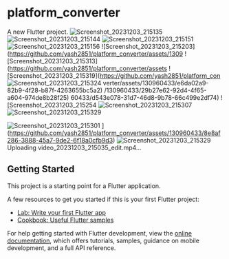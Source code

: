 # platform_converter

A new Flutter project.
![Screenshot_20231203_215135](https://github.com/yash2851/platform_converter/assets/130960433/187b88b3-e2ba-4744-8e11-7308ae3f5b11)
![Screenshot_20231203_215144](https://github.com/yash2851/platform_converter/assets/130960433/aa25cc10-99ce-48dc-942c-2504863ceccb)
![Screenshot_20231203_215151](https://github.com/yash2851/platform_converter/assets/130960433/36d02cc6-c4a3-4756-b629-a58fc64d4460)
![Screenshot_20231203_215156](https://github.com/yash2851/platform_converter/assets/130960433/c908e362-b19a-4dd3-8982-a78d76fb64d6)
![Screenshot_20231203_215203](https://github.com/yash2851/platform_converter/assets/1309
![Screenshot_20231203_215313](https://github.com/yash2851/platform_converter/assets
![Screenshot_20231203_215319](https://github.com/yash2851/platform_con
![Screenshot_20231203_215324](https://github.com/yash2851/platform_converter/assets/130960433/e6ee9d81-4849-4d8d-983f-f0295a22723d)
verter/assets/130960433/e6da02a9-82b9-4f28-b87f-4263655bc5a2)
/130960433/29b27e62-92d4-4f65-a604-974de8b28f25)
60433/d543e078-31d7-46d8-9b78-66c499e2df74)
![Screenshot_20231203_215254
![Screenshot_20231203_215307](https://github.com/yash2851/platform_converter/assets/130960433/d7acd30b-607a-4b8b-9440-11f645199a99)
![Screenshot_20231203_215329](https://github.com/yash2851/platform_converter/assets/130960433/af8a0ac2-2b78-4061-8ea6-b5e117dd22d1)


![Screenshot_20231203_215301](https://github.com/yash2851/platform_converter/assets/130960433/25884e01-8e0d-4de3-9fbb-907d9463db61)
](https://github.com/yash2851/platform_converter/assets/130960433/8e8af286-3888-45a7-9de2-6f18a0cfb9d3)
![Screenshot_20231203_215329](https://github.com/yash2851/platform_converter/assets/130960433/41cb0f86-1356-4594-862c-5fc6c370efd0)
Uploading video_20231203_215035_edit.mp4…

## Getting Started

This project is a starting point for a Flutter application.

A few resources to get you started if this is your first Flutter project:

- [Lab: Write your first Flutter app](https://docs.flutter.dev/get-started/codelab)
- [Cookbook: Useful Flutter samples](https://docs.flutter.dev/cookbook)

For help getting started with Flutter development, view the
[online documentation](https://docs.flutter.dev/), which offers tutorials,
samples, guidance on mobile development, and a full API reference.
